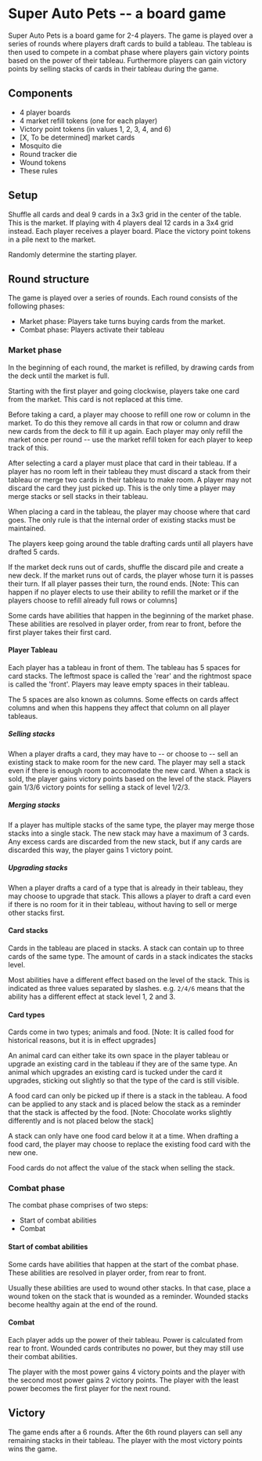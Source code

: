 # Super Auto Pets -- a board game
Super Auto Pets is a board game for 2-4 players.
The game is played over a series of rounds where players draft cards to build a tableau.
The tableau is then used to compete in a combat phase where players gain victory points based on the power of their tableau.
Furthermore players can gain victory points by selling stacks of cards in their tableau during the game.

## Components
- 4 player boards
- 4 market refill tokens (one for each player)
- Victory point tokens (in values 1, 2, 3, 4, and 6)
- [X, To be determined] market cards
- Mosquito die
- Round tracker die
- Wound tokens
- These rules

## Setup
Shuffle all cards and deal 9 cards in a 3x3 grid in the center of the table. This is the market.
If playing with 4 players deal 12 cards in a 3x4 grid instead.
Each player receives a player board.
Place the victory point tokens in a pile next to the market.

Randomly determine the starting player.

## Round structure
The game is played over a series of rounds. Each round consists of the following phases:
- Market phase: Players take turns buying cards from the market.
- Combat phase: Players activate their tableau

### Market phase
In the beginning of each round, the market is refilled, by drawing cards from the deck until the market is full.

Starting with the first player and going clockwise, players take one card from the market.
This card is not replaced at this time.

Before taking a card, a player may choose to refill one row or column in the market.
To do this they remove all cards in that row or column and draw new cards from the deck to fill it up again.
Each player may only refill the market once per round -- use the market refill token for each player to keep track of this.

After selecting a card a player must place that card in their tableau.
If a player has no room left in their tableau they must discard a stack from their tableau or merge two cards in their tableau to make room.
A player may not discard the card they just picked up.
This is the only time a player may merge stacks or sell stacks in their tableau.

When placing a card in the tableau, the player may choose where that card goes.
The only rule is that the internal order of existing stacks must be maintained.

The players keep going around the table drafting cards until all players have drafted 5 cards.

If the market deck runs out of cards, shuffle the discard pile and create a new deck.
If the market runs out of cards, the player whose turn it is passes their turn.
If all player passes their turn, the round ends.
[Note: This can happen if no player elects to use their ability to refill the market or if the players choose to refill already full rows or columns]

Some cards have abilities that happen in the beginning of the market phase.
These abilities are resolved in player order, from rear to front, before the first player takes their first card.

#### Player Tableau
Each player has a tableau in front of them.
The tableau has 5 spaces for card stacks.
The leftmost space is called the 'rear' and the rightmost space is called the 'front'.
Players may leave empty spaces in their tableau.

The 5 spaces are also known as columns.
Some effects on cards affect columns and when this happens they affect that column on all player tableaus.

##### Selling stacks
When a player drafts a card, they may have to -- or choose to -- sell an existing stack to make room for the new card.
The player may sell a stack even if there is enough room to accomodate the new card.
When a stack is sold, the player gains victory points based on the level of the stack.
Players gain 1/3/6 victory points for selling a stack of level 1/2/3.

##### Merging stacks
If a player has multiple stacks of the same type, the player may merge those stacks into a single stack.
The new stack may have a maximum of 3 cards.
Any excess cards are discarded from the new stack, but if any cards are discarded this way, the player gains 1 victory point.

##### Upgrading stacks
When a player drafts a card of a type that is already in their tableau, they may choose to upgrade that stack.
This allows a player to draft a card even if there is no room for it in their tableau, without having to sell or merge other stacks first.

#### Card stacks
Cards in the tableau are placed in stacks.
A stack can contain up to three cards of the same type.
The amount of cards in a stack indicates the stacks level.

Most abilities have a different effect based on the level of the stack.
This is indicated as three values separated by slashes.
e.g. `2/4/6` means that the ability has a different effect at stack level 1, 2 and 3.

#### Card types
Cards come in two types; animals and food.
[Note: It is called food for historical reasons, but it is in effect upgrades]

An animal card can either take its own space in the player tableau or upgrade an existing card in the tableau if they are of the same type.
An animal which upgrades an existing card is tucked under the card it upgrades, sticking out slightly so that the type of the card is still visible.

A food card can only be picked up if there is a stack in the tableau.
A food can be applied to any stack and is placed below the stack as a reminder that the stack is affected by the food.
[Note: Chocolate works slightly differently and is not placed below the stack]

A stack can only have one food card below it at a time.
When drafting a food card, the player may choose to replace the existing food card with the new one.

Food cards do not affect the value of the stack when selling the stack.


### Combat phase
The combat phase comprises of two steps:
- Start of combat abilities
- Combat

#### Start of combat abilities
Some cards have abilities that happen at the start of the combat phase.
These abilities are resolved in player order, from rear to front.

Usually these abilities are used to wound other stacks.
In that case, place a wound token on the stack that is wounded as a reminder.
Wounded stacks become healthy again at the end of the round.

#### Combat
Each player adds up the power of their tableau.
Power is calculated from rear to front.
Wounded cards contributes no power, but they may still use their combat abilities.

The player with the most power gains 4 victory points and the player with the second most power gains 2 victory points.
The player with the least power becomes the first player for the next round.


## Victory
The game ends after a 6 rounds.
After the 6th round players can sell any remaining stacks in their tableau.
The player with the most victory points wins the game.




